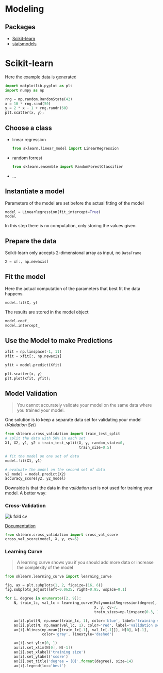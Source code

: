 # Modeling

## Packages

- [Scikit-learn](https://scikit-learn.org/stable/)
- [statsmodels](https://www.statsmodels.org/stable/index.html)

# Scikit-learn

Here the example data is generated

```python
import matplotlib.pyplot as plt
import numpy as np

rng = np.random.RandomState(42)
x = 10 * rng.rand(50)
y = 2 * x - 1 + rng.randn(50)
plt.scatter(x, y);
```

## Choose a class 

- linear regression

    ```python
    from sklearn.linear_model import LinearRegression
    ```
- random forrest

    ```python
    from sklearn.ensemble import RandomForestClassifier
    ```
- ...

## Instantiate a model

Parameters of the model are set before the actual fitting of the model

```python
model = LinearRegression(fit_intercept=True)
model
```

In this step there is no computation, only storing the values given.

## Prepare the data

Scikit-learn only accepts 2-dimensional array as input, no `DataFrame`

```python
X = x[:, np.newaxis]
```

## Fit the model

Here the actual computation of the parameters that best fit the data happens.

```python
model.fit(X, y)
```

The results are stored in the model object

```python
model.coef_
model.intercept_
```

## Use the Model to make Predictions

```python
xfit = np.linspace(-1, 11)
Xfit = xfit[:, np.newaxis]

yfit = model.predict(Xfit)

plt.scatter(x, y)
plt.plot(xfit, yfit);
```

## Model Validation

> You cannot accurately validate your model on the same data where you trained your model.

One solution is to keep a separate data set for validating your model (*Validation Set*)

```python
from sklearn.cross_validation import train_test_split
# split the data with 50% in each set
X1, X2, y1, y2 = train_test_split(X, y, random_state=0,
                                  train_size=0.5)

# fit the model on one set of data
model.fit(X1, y1)

# evaluate the model on the second set of data
y2_model = model.predict(X2)
accuracy_score(y2, y2_model)
```

Downside is that the data in the *validation set* is not used for training your model. A better way:

### Cross-Validation

![k fold cv](./k_fold_cv.jpg")

[Documentation](https://scikit-learn.org/stable/modules/cross_validation.html)

```python
from sklearn.cross_validation import cross_val_score
cross_val_score(model, X, y, cv=5)
```

### Learning Curve

> A learning curve shows you if you should add more data or increase the complexity of the model

```python
from sklearn.learning_curve import learning_curve

fig, ax = plt.subplots(1, 2, figsize=(16, 6))
fig.subplots_adjust(left=0.0625, right=0.95, wspace=0.1)

for i, degree in enumerate([2, 9]):
    N, train_lc, val_lc = learning_curve(PolynomialRegression(degree),
                                         X, y, cv=7,
                                         train_sizes=np.linspace(0.3, 1, 25))

    ax[i].plot(N, np.mean(train_lc, 1), color='blue', label='training score')
    ax[i].plot(N, np.mean(val_lc, 1), color='red', label='validation score')
    ax[i].hlines(np.mean([train_lc[-1], val_lc[-1]]), N[0], N[-1],
                 color='gray', linestyle='dashed')

    ax[i].set_ylim(0, 1)
    ax[i].set_xlim(N[0], N[-1])
    ax[i].set_xlabel('training size')
    ax[i].set_ylabel('score')
    ax[i].set_title('degree = {0}'.format(degree), size=14)
    ax[i].legend(loc='best')
```